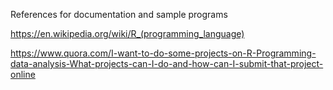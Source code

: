 References for documentation and sample programs

https://en.wikipedia.org/wiki/R_(programming_language)

https://www.quora.com/I-want-to-do-some-projects-on-R-Programming-data-analysis-What-projects-can-I-do-and-how-can-I-submit-that-project-online
